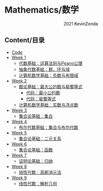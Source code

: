 # Mathematics/数学

<center>
<span>2021</span>
<a style="text-decoration:none; color: black;" href="https://github.com/KevinZonda">KevinZonda</a>
</center>

## Content/目录

- [Code](src/KevinZonda.UoB.Mathematics/)
- [Week 1](Week1)
  - [代数基础：运算法则与Peano公理](Week1/Week1-0.md)
  - [抽象代数基础：群，环与域](Week1/Week1-1.md)
  - [计算机数学基础：负数与有限域](Week1/Week1-2.md)
- [Week 2](Week2)
  - [数论基础：最大公约数与裴蜀等式](Week2/Week2-0.md)
    - [代码：最小公约数](src/KevinZonda.UoB.Mathematics/KevinZonda.UoB.Mathematics/Week2/Lcf.cs)
    - [代码：裴蜀等式](src/KevinZonda.UoB.Mathematics/KevinZonda.UoB.Mathematics/Week2/BezoutIdentity.cs)
  - [计算机数学基础：实数与浮点数](Week2/Week2-1.md)
- [Week 3](Week3)
  - [集合论基础：集合](Week3/Week3.md)
- [Week 4](Week4)
  - [布尔代数基础：集合与布尔代数](Week4/Week4.md)
- [Week 5](Week5)
  - [集合论基础：二元关系](Week5/Week5.md)
- [Week 6](Week6)
  - [集合论基础：函数](Week6/Week6.md)
- [Week 7](Week7)
  - [证明论基础：归纳](Week7/Week7.md)
- [Week 8](Week8)
  - [线性代数：高斯消元法](Week8/Week8.md)
- [Week 9](Week9)
  - [线性代数：解析几何](Week9/Week9.md)
